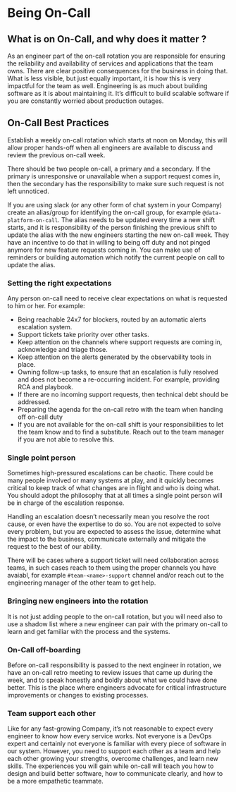 # Being On-Call

## What is on On-Call, and why does it matter ? 

As an engineer part of the on-call rotation you are responsible for ensuring the reliability and availability of services and applications that the team owns. There are clear positive consequences for the business in doing that. What is less visible, but just equally important, it is how this is very impactful for the team as well. Engineering is as much about building software as it is about maintaining it. It’s difficult to build scalable software if you are constantly worried about production outages.

## On-Call Best Practices

Establish a weekly on-call rotation which starts at noon on Monday, this will allow proper hands-off when all engineers are available to discuss and review the previous on-call week.

There should be two people on-call, a primary and a secondary. If the primary is unresponsive or unavailable when a support request comes in, then the secondary has the responsibility to make sure such request is not left unnoticed.

If you are using slack (or any other form of chat system in your Company) create an alias/group for identifying the on-call group, for example `@data-platform-on-call`. The alias needs to be updated every time a new shift starts, and it is responsibility of the person finishing the previous shift to update the alias with the new engineers starting the new on-call week. They have an incentive to do that in willing to being off duty and not pinged anymore for new feature requests coming in. You can make use of reminders or building automation which notify the current people on call to update the alias.

### Setting the right expectations

Any person on-call need to receive clear expectations on what is requested to him or her. For example:

* Being reachable 24x7 for blockers, routed by an automatic alerts escalation system. 
* Support tickets take priority over other tasks.
* Keep attention on the channels where support requests are coming in, acknowledge and triage those.
* Keep attention on the alerts generated by the observability tools in place.
* Owning follow-up tasks, to ensure that an escalation is fully resolved and does not become a re-occurring incident. For example, providing RCA and playbook.
* If there are no incoming support requests, then technical debt should be addressed.
* Preparing the agenda for the on-call retro with the team when handing off on-call duty
* If you are not available for the on-call shift is your responsibilities to let the team know and to find a substitute. Reach out to the team manager if you are not able to resolve this.

### Single point person

Sometimes high-pressured escalations can be chaotic. There could be many people involved or many systems at play, and it quickly becomes critical to keep track of what changes are in flight and who is doing what. You should adopt the philosophy that at all times a single point person will be in charge of the escalation response.

Handling an escalation doesn’t necessarily mean you resolve the root cause, or even have the expertise to do so. You are not expected to solve every problem, but you are expected to assess the issue, determine what the impact to the business, communicate externally and mitigate the request to the best of our ability.

There will be cases where a support ticket will need collaboration across teams, in such cases reach to them using the proper channels you have avaiabl, for example `#team-<name>-support` channel and/or reach out to the engineering manager of the other team to get help.

### Bringing new engineers into the rotation

It is not just adding people to the on-call rotation, but you will need also to use a shadow list where a new engineer can pair with the primary on-call to learn and get familiar with the process and the systems. 

### On-Call off-boarding

Before on-call responsibility is passed to the next engineer in rotation, we have an on-call retro meeting to review issues that came up during the week, and to speak honestly and boldly about what we could have done better. This is the place where engineers advocate for critical infrastructure improvements or changes to existing processes.

### Team support each other

Like for any fast-growing Company, it’s not reasonable to expect every engineer to know how every service works. Not everyone is a DevOps expert and certainly not everyone is familiar with every piece of software in our system. However, you need to support each other as a team and help each other growing your strengths, overcome challenges, and learn new skills. The experiences you will gain while on-call will teach you how to design and build better software, how to communicate clearly, and how to be a more empathetic teammate.